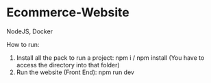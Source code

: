 # Ecommerce-Website
NodeJS, Docker

How to run:
1. Install all the pack to run a project: npm i / npm install (You have to access the directory into that folder)
2. Run the website (Front End): npm run dev
